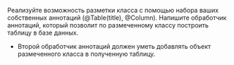 Реализуйте возможность разметки класса с помощью набора ваших собственных аннотаций (@Table(title), @Column).
Напишите обработчик аннотаций, который позволит по размеченному классу построить таблицу в базе данных.
 * Второй обработчик аннотаций должен уметь добавлять объект размеченного класса в полученную таблицу.
